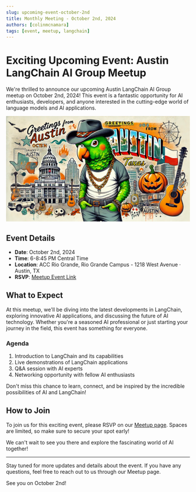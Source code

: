 ```yaml
---
slug: upcoming-event-october-2nd
title: Monthly Meeting - October 2nd, 2024
authors: [colinmcnamara]
tags: [event, meetup, langchain]
---
```


# Exciting Upcoming Event: Austin LangChain AI Group Meetup

We're thrilled to announce our upcoming Austin LangChain AI Group meetup on October 2nd, 2024! This event is a fantastic opportunity for AI enthusiasts, developers, and anyone interested in the cutting-edge world of language models and AI applications.

<!-- truncate -->

![Austin LangChain October Event](./austin%20langchain%20october%20three.jpeg)

## Event Details

- **Date**: October 2nd, 2024
- **Time**: 6-8:45 PM Central Time
- **Location**: ACC Rio Grande, Rio Grande Campus - 1218 West Avenue · Austin, TX
- **RSVP**: [Meetup Event Link](https://www.meetup.com/austin-langchain-ai-group/events/303569533/)

## What to Expect

At this meetup, we'll be diving into the latest developments in LangChain, exploring innovative AI applications, and discussing the future of AI technology. Whether you're a seasoned AI professional or just starting your journey in the field, this event has something for everyone.

### Agenda

1. Introduction to LangChain and its capabilities
2. Live demonstrations of LangChain applications
3. Q&A session with AI experts
4. Networking opportunity with fellow AI enthusiasts

Don't miss this chance to learn, connect, and be inspired by the incredible possibilities of AI and LangChain!

## How to Join

To join us for this exciting event, please RSVP on our [Meetup page](https://www.meetup.com/austin-langchain-ai-group/events/303569533/). Spaces are limited, so make sure to secure your spot early!

We can't wait to see you there and explore the fascinating world of AI together!

---

Stay tuned for more updates and details about the event. If you have any questions, feel free to reach out to us through our Meetup page.

See you on October 2nd!